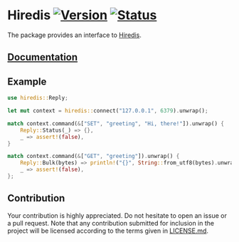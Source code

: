 # Hiredis [![Version][version-img]][version-url] [![Status][status-img]][status-url]

The package provides an interface to [Hiredis][1].

## [Documentation][documentation]

## Example

```rust
use hiredis::Reply;

let mut context = hiredis::connect("127.0.0.1", 6379).unwrap();

match context.command(&["SET", "greeting", "Hi, there!"]).unwrap() {
    Reply::Status(_) => {},
    _ => assert!(false),
}

match context.command(&["GET", "greeting"]).unwrap() {
    Reply::Bulk(bytes) => println!("{}", String::from_utf8(bytes).unwrap()),
    _ => assert!(false),
};
```

## Contribution

Your contribution is highly appreciated. Do not hesitate to open an issue or a
pull request. Note that any contribution submitted for inclusion in the project
will be licensed according to the terms given in [LICENSE.md](LICENSE.md).

[1]: https://github.com/redis/hiredis

[documentation]: https://docs.rs/hiredis
[status-img]: https://travis-ci.org/stainless-steel/hiredis.svg?branch=master
[status-url]: https://travis-ci.org/stainless-steel/hiredis
[version-img]: https://img.shields.io/crates/v/hiredis.svg
[version-url]: https://crates.io/crates/hiredis
